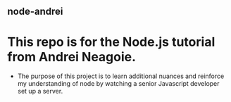 ## node-andrei

# This repo is for the Node.js tutorial from Andrei Neagoie.

- The purpose of this project is to learn additional nuances and reinforce my understanding of node by watching a senior Javascript developer set up a server. 
